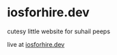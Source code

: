 # iosforhire.dev

cutesy little website for suhail peeps

live at [iosforhire.dev](https://iosforhire.dev)
